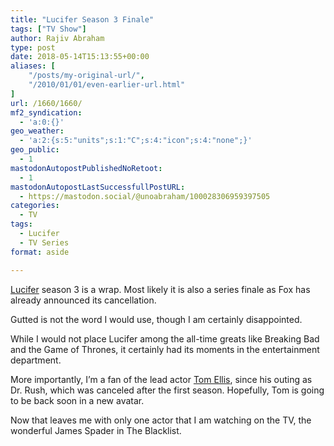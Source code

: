 ```yaml
---
title: "Lucifer Season 3 Finale"
tags: ["TV Show"]
author: Rajiv Abraham
type: post
date: 2018-05-14T15:13:55+00:00
aliases: [
    "/posts/my-original-url/",
    "/2010/01/01/even-earlier-url.html"
]
url: /1660/1660/
mf2_syndication:
  - 'a:0:{}'
geo_weather:
  - 'a:2:{s:5:"units";s:1:"C";s:4:"icon";s:4:"none";}'
geo_public:
  - 1
mastodonAutopostPublishedNoRetoot:
  - 1
mastodonAutopostLastSuccessfullPostURL:
  - https://mastodon.social/@unoabraham/100028306959397505
categories:
  - TV
tags:
  - Lucifer
  - TV Series
format: aside

---
```

<a href="https://www.imdb.com/title/tt4052886/" target="_blank" rel="noopener">Lucifer</a> season 3 is a wrap. Most likely it is also a series finale as Fox has already announced its cancellation.

Gutted is not the word I would use, though I am certainly disappointed.

While I would not place Lucifer among the all-time greats like Breaking Bad and the Game of Thrones, it certainly had its moments in the entertainment department.

More importantly, I&#8217;m a fan of the lead actor <a href="https://www.imdb.com/name/nm0255124/" target="_blank" rel="noopener">Tom Ellis</a>, since his outing as Dr. Rush, which was canceled after the first season. Hopefully, Tom is going to be back soon in a new avatar.

Now that leaves me with only one actor that I am watching on the TV, the wonderful James Spader in The Blacklist.